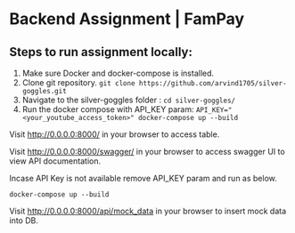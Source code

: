 # Backend Assignment | FamPay
    
## Steps to run assignment locally:

1. Make sure Docker and docker-compose is installed.
2. Clone git repository. `git clone https://github.com/arvind1705/silver-goggles.git`
3. Navigate to the silver-goggles folder : `cd silver-goggles/`
4. Run the docker compose with API_KEY param: `API_KEY="<your_youtube_access_token>" docker-compose up --build`


Visit http://0.0.0.0:8000/ in your browser to access table.
    
Visit http://0.0.0.0:8000/swagger/ in your browser to access swagger UI to view API documentation.

Incase API Key is not available remove API_KEY param and run as below.
    
    docker-compose up --build

Visit http://0.0.0.0:8000/api/mock_data in your browser to insert mock data into DB.

